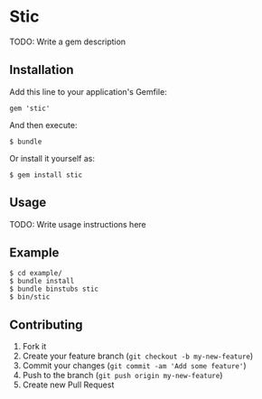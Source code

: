 # Stic

TODO: Write a gem description

## Installation

Add this line to your application's Gemfile:

    gem 'stic'

And then execute:

    $ bundle

Or install it yourself as:

    $ gem install stic

## Usage

TODO: Write usage instructions here

## Example

```
$ cd example/
$ bundle install
$ bundle binstubs stic
$ bin/stic
```

## Contributing

1. Fork it
2. Create your feature branch (`git checkout -b my-new-feature`)
3. Commit your changes (`git commit -am 'Add some feature'`)
4. Push to the branch (`git push origin my-new-feature`)
5. Create new Pull Request
